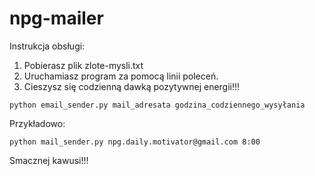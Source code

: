 # npg-mailer
Instrukcja obsługi:
1. Pobierasz plik zlote-mysli.txt
1. Uruchamiasz program za pomocą linii poleceń.
1. Cieszysz się codzienną dawką pozytywnej energii!!!
```
python email_sender.py mail_adresata godzina_codziennego_wysyłania
```
Przykładowo:
```
python mail_sender.py npg.daily.motivator@gmail.com 8:00
```
Smacznej kawusi!!!
